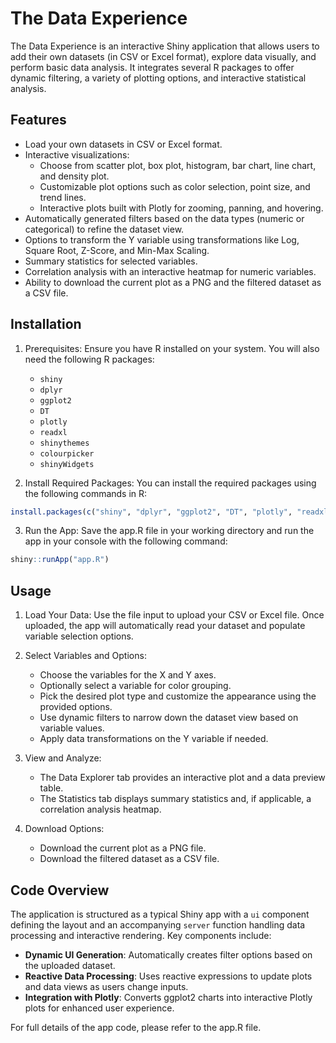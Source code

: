 # The Data Experience

The Data Experience is an interactive Shiny application that allows users to add their own datasets (in CSV or Excel format), explore data visually, and perform basic data analysis. It integrates several R packages to offer dynamic filtering, a variety of plotting options, and interactive statistical analysis.

## Features

- Load your own datasets in CSV or Excel format.
- Interactive visualizations:
  - Choose from scatter plot, box plot, histogram, bar chart, line chart, and density plot.
  - Customizable plot options such as color selection, point size, and trend lines.
  - Interactive plots built with Plotly for zooming, panning, and hovering.
- Automatically generated filters based on the data types (numeric or categorical) to refine the dataset view.
- Options to transform the Y variable using transformations like Log, Square Root, Z-Score, and Min-Max Scaling.
- Summary statistics for selected variables.
- Correlation analysis with an interactive heatmap for numeric variables.
- Ability to download the current plot as a PNG and the filtered dataset as a CSV file.

## Installation

1. Prerequisites:
   Ensure you have R installed on your system. You will also need the following R packages:

   - `shiny`
   - `dplyr`
   - `ggplot2`
   - `DT`
   - `plotly`
   - `readxl`
   - `shinythemes`
   - `colourpicker`
   - `shinyWidgets`

2. Install Required Packages:
   You can install the required packages using the following commands in R:

```r
install.packages(c("shiny", "dplyr", "ggplot2", "DT", "plotly", "readxl", "shinythemes", "colourpicker", "shinyWidgets"))
```

3. Run the App:
   Save the app.R file in your working directory and run the app in your console with the following command:

```r
shiny::runApp("app.R")
```

## Usage

1. Load Your Data:
   Use the file input to upload your CSV or Excel file. Once uploaded, the app will automatically read your dataset and populate variable selection options.

2. Select Variables and Options:

   - Choose the variables for the X and Y axes.
   - Optionally select a variable for color grouping.
   - Pick the desired plot type and customize the appearance using the provided options.
   - Use dynamic filters to narrow down the dataset view based on variable values.
   - Apply data transformations on the Y variable if needed.

3. View and Analyze:

   - The Data Explorer tab provides an interactive plot and a data preview table.
   - The Statistics tab displays summary statistics and, if applicable, a correlation analysis heatmap.

4. Download Options:

   - Download the current plot as a PNG file.
   - Download the filtered dataset as a CSV file.

## Code Overview

The application is structured as a typical Shiny app with a `ui` component defining the layout and an accompanying `server` function handling data processing and interactive rendering. Key components include:

- **Dynamic UI Generation**: Automatically creates filter options based on the uploaded dataset.
- **Reactive Data Processing**: Uses reactive expressions to update plots and data views as users change inputs.
- **Integration with Plotly**: Converts ggplot2 charts into interactive Plotly plots for enhanced user experience.

For full details of the app code, please refer to the app.R file.

